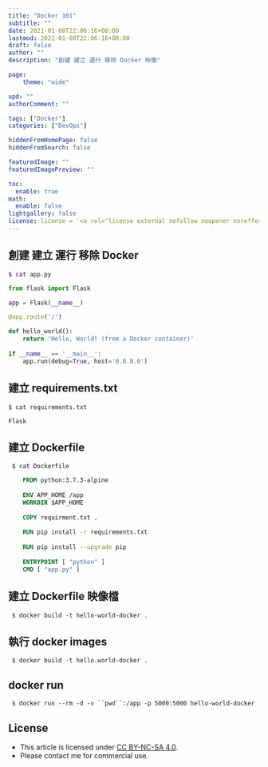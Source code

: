 ```yaml
---
title: "Docker 101"
subtitle: ""
date: 2021-01-08T22:06:16+08:00
lastmod: 2021-01-08T22:06:16+08:00
draft: false
author: ""
description: "創建 建立 運行 移除 Docker 映像"

page:
    theme: "wide"

upd: ""
authorComment: ""

tags: ["Docker"]
categories: ["DevOps"]

hiddenFromHomePage: false
hiddenFromSearch: false

featuredImage: ""
featuredImagePreview: ""

toc:
  enable: true
math:
  enable: false
lightgallery: false
license: license = '<a rel="license external nofollow noopener noreffer" href="https://creativecommons.org/licenses/by-nc/4.0/" target="_blank">CC BY-NC 4.0</a>'
---
```


## 創建 建立 運行 移除 Docker
`$ cat app.py`

```python
from flask import Flask 

app = Flask(__name__)

@app.route('/') 

def hello_world():
    return 'Hello, World! (from a Docker container)' 
 
if __name__ == '__main__':
    app.run(debug=True, host='0.0.0.0')
```

## 建立 requirements.txt
`$ cat requirements.txt`
```
Flask
```

## 建立 Dockerfile
` $ cat Dockerfile`

``` Dockerfile
    FROM python:3.7.3-alpine
    
    ENV APP_HOME /app
    WORKDIR $APP_HOME
    
    COPY requirment.txt .
    
    RUN pip install -r requirements.txt
    
    RUN pip install --upgrade pip
    
    ENTRYPOINT [ "python" ]
    CMD [ "app.py" ]
```

## 建立 Dockerfile 映像檔
` $ docker build -t hello-world-docker .`

## 執行 docker images
` $ docker build -t hello.world-docker .`

## docker run
` $ docker run --rm -d -v ``pwd``:/app -p 5000:5000 hello-world-docker`


## License
* This article is licensed under [CC BY-NC-SA 4.0](https://creativecommons.org/licenses/by-nc-sa/4.0/).
* Please contact me for commercial use.